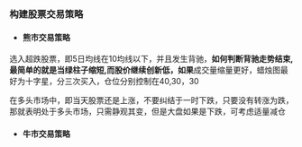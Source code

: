 ### 构建股票交易策略

* #### 熊市交易策略

选入超跌股票，即5日均线在10均线以下，并且发生背驰，**如何判断背驰走势结束,最简单的就是当绿柱子缩短,而股价继续创新低，如果**成交量缩量更好，蜡烛图最好为十字星，分三次买入，仓位分别控制在40,30，30

在多头市场中，即当天股票还是上涨，不要纠结于一时下跌，只要没有转涨为跌，那就表明处于多头市场，只需静观其变，但是大盘如果是下跌，可考虑适量减仓

* #### 牛市交易策略

  #### 



